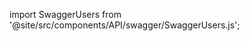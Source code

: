 import SwaggerUsers from '@site/src/components/API/swagger/SwaggerUsers.js';

<SwaggerUsers></SwaggerUsers>